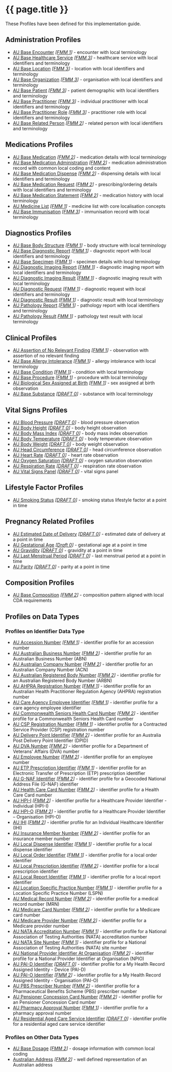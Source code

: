 # {{ page.title }}

These Profiles have been defined for this implementation guide.

## Administration Profiles

* [AU Base Encounter](StructureDefinition-au-encounter.html) *[[FMM 1](guidance.html)]* - encounter with local terminology
* [AU Base Healthcare Service](StructureDefinition-au-healthcareservice.html) *[[FMM 3](guidance.html)]* - healthcare service with local identifiers and terminology
* [AU Base Location](StructureDefinition-au-location.html) *[[FMM 3](guidance.html)]* - location with local identifiers and terminology
* [AU Base Organization](StructureDefinition-au-organization.html) *[[FMM 3](guidance.html)]* - organisation with local identifiers and terminology
* [AU Base Patient](StructureDefinition-au-patient.html) *[[FMM 3](guidance.html)]* - patient demographic with local identifiers and terminology 
* [AU Base Practitioner](StructureDefinition-au-practitioner.html) *[[FMM 3](guidance.html)]* - individual practitioner with local identifiers and terminology
* [AU Base Practitioner Role](StructureDefinition-au-practitionerrole.html) *[[FMM 3](guidance.html)]* - practitioner role with local identifiers and terminology
* [AU Base Related Person](StructureDefinition-au-relatedperson.html) *[[FMM 2](guidance.html)]* - related person with local identifiers and terminology

## Medications Profiles
* [AU Base Medication](StructureDefinition-au-medication.html) *[[FMM 2](guidance.html)]* - medication details with local terminology
* [AU Base Medication Administration](StructureDefinition-au-medicationadministration.html) *[[FMM 2](guidance.html)]* - medication administration record with common local coding and content
* [AU Base Medication Dispense](StructureDefinition-au-medicationdispense.html) *[[FMM 2](guidance.html)]* - dispensing details with local identifiers and terminology
* [AU Base Medication Request](StructureDefinition-au-medicationrequest.html) *[[FMM 2](guidance.html)]* - prescribing/ordering details with local identifiers and terminology
* [AU Base Medication Statement](StructureDefinition-au-medicationstatement.html) *[[FMM 2](guidance.html)]* - medication history with local terminology
* [AU Medicine List](StructureDefinition-au-medlist.html) *[[FMM 1](guidance.html)]* - medicine list with core localisation concepts
* [AU Base Immunisation](StructureDefinition-au-immunization.html) *[[FMM 3](guidance.html)]* - immunisation record with local terminology 

## Diagnostics Profiles
* [AU Base Body Structure](StructureDefinition-au-bodystructure.html) *[[FMM 1](guidance.html)]* - body structure with local terminology 
* [AU Base Diagnostic Report](StructureDefinition-au-diagnosticreport.html) *[[FMM 1](guidance.html)]* - diagnostic report with local identifiers and terminology
* [AU Base Specimen](StructureDefinition-au-specimen.html) *[[FMM 1](guidance.html)]* - specimen details with local terminology
* [AU Diagnostic Imaging Report](StructureDefinition-au-imagingreport.html) *[[FMM 1](guidance.html)]* - diagnostic imaging report with local identifiers and terminology
* [AU Diagnostic Imaging Result](StructureDefinition-au-imagingresult.html) *[[FMM 1](guidance.html)]* - diagnostic imaging result with local terminology
* [AU Diagnostic Request](StructureDefinition-au-diagnosticrequest.html) *[[FMM 1](guidance.html)]*  - diagnostic request with local identifiers and terminology
* [AU Diagnostic Result](StructureDefinition-au-diagnosticresult.html) *[[FMM 1](guidance.html)]* - diagnostic result with local terminology
* [AU Pathology Report](StructureDefinition-au-pathologyreport.html) *[[FMM 1](guidance.html)]* - pathology report with local identifiers and terminology
* [AU Pathology Result](StructureDefinition-au-pathologyresult.html) *[FMM 1](guidance.html)]* - pathology test result with local terminology

## Clinical Profiles
* [AU Assertion of No Relevant Finding](StructureDefinition-au-norelevantfinding.html) *[[FMM 1](guidance.html)]* - observation with assertion of no relevant finding
* [AU Base Allergy Intolerance](StructureDefinition-au-allergyintolerance.html) *[[FMM 1](guidance.html)]* - allergy intolerance with local terminology 
* [AU Base Condition](StructureDefinition-au-condition.html) *[[FMM 1](guidance.html)]* - condition with local terminology
* [AU Base Procedure](StructureDefinition-au-procedure.html) *[[FMM 1](guidance.html)]* - procedure with local terminology
* [AU Biological Sex Assigned at Birth](StructureDefinition-au-sexassignedatbirth.html) *[[FMM 1](guidance.html)]* - sex assigned at birth observation
* [AU Base Substance](StructureDefinition-au-substance.html) *[[DRAFT 0](guidance.html)]* - substance with local terminology

## Vital Signs Profiles
* [AU Blood Pressure](StructureDefinition-au-bloodpressure.html) *[[DRAFT 0](guidance.html)]* -  blood pressure observation
* [AU Body Height](StructureDefinition-au-bodyheight.html) *[[DRAFT 0](guidance.html)]* -  body height observation
* [AU Body Mass Index](StructureDefinition-au-bmi.html) *[[DRAFT 0](guidance.html)]* -  body mass index observation
* [AU Body Temperature](StructureDefinition-au-bodytemp.html) *[[DRAFT 0](guidance.html)]* -  body temperature observation
* [AU Body Weight](StructureDefinition-au-bodyweight.html) *[[DRAFT 0](guidance.html)]* -  body weight observation
* [AU Head Circumference](StructureDefinition-au-headcircum.html) *[[DRAFT 0](guidance.html)]* - head circumference observation
* [AU Heart Rate](StructureDefinition-au-heartrate.html) *[[DRAFT 0](guidance.html)]* -  heart rate observation
* [AU Oxygen Saturation](StructureDefinition-au-oxygensat.html) *[[DRAFT 0](guidance.html)]* -  oxygen saturation observation
* [AU Respiration Rate](StructureDefinition-au-resprate.html) *[[DRAFT 0](guidance.html)]* -  respiration rate observation
* [AU Vital Signs Panel](StructureDefinition-au-vitalspanel.html) *[[DRAFT 0](guidance.html)]* - vital signs panel

## Lifestyle Factor Profiles
* [AU Smoking Status](StructureDefinition-au-smokingstatus.html) *[[DRAFT 0](guidance.html)]* - smoking status lifestyle factor at a point in time

## Pregnancy Related Profiles
* [AU Estimated Date of Delivery](StructureDefinition-au-estimateddateofdelivery.html) *[[DRAFT 0](guidance.html)]* - estimated date of delivery at a point in time
* [AU Gestational Age](StructureDefinition-au-gestationalage.html) *[[Draft 0](guidance.html)]* - gestational age at a point in time
* [AU Gravidity](StructureDefinition-au-gravidity.html) *[[DRAFT 0](guidance.html)]* - gravidity at a point in time
* [AU Last Menstrual Period](StructureDefinition-au-lastmenstrualperiod.html) *[[DRAFT 0](guidance.html)]* - last menstrual period at a point in time
* [AU Parity](StructureDefinition-au-parity.html) *[[DRAFT 0](guidance.html)]* - parity at a point in time

## Composition Profiles
* [AU Base Composition](StructureDefinition-au-composition.html) *[[FMM 2](guidance.html)]* - composition pattern aligned with local CDA requirements

## Profiles on Data Types 

### Profiles on Identifier Data Type
* [AU Accession Number](StructureDefinition-au-accessionnumber.html) *[[FMM 1](guidance.html)]* - identifier profile for an accession number
* [AU Australian Business Number](StructureDefinition-au-australianbusinessnumber.html) *[[FMM 2](guidance.html)]* - identifier profile for an Australian Business Number (ABN)
* [AU Australian Company Number](StructureDefinition-au-australiancompanynumber.html) *[[FMM 2](guidance.html)]* - identifier profile for an Australian Company Number (ACN)
* [AU Australian Registered Body Number](StructureDefinition-au-australianregistredbodynumber.html) *[[FMM 2](guidance.html)]* - identifier profile for an Australian Registered Body Number (ARBN)
* [AU AHPRA Registration Number](StructureDefinition-au-ahpraregistrationnumber.html) *[[FMM 1](guidance.html)]* - identifier profile for an Australian Health Practitioner Regulation Agency (AHPRA) registration number
* [AU Care Agency Employee Identifier](StructureDefinition-au-careagencyemployeeidentifier.html) *[[FMM 1](guidance.html)]* - identifier profile for a care agency employee identifier
* [AU Commonwealth Seniors Health Card Number](StructureDefinition-au-cwlthseniorshealthcardnumber.html) *[[FMM 2](guidance.html)]* - identifier profile for a Commonwealth Seniors Health Card number
* [AU CSP Registration Number](StructureDefinition-au-cspregistrationnumber.html) *[[FMM 1](guidance.html)]* - identifier profile for a Contracted Service Provider (CSP) registration number
* [AU Delivery Point Identifier](StructureDefinition-au-deliverypointidentifier.html) *[[FMM 2](guidance.html)]* - identifier profile for an Australia Post Delivery Point Identifier (DPID)
* [AU DVA Number](StructureDefinition-au-dvanumber.html) *[[FMM 2](guidance.html)]* - identifier profile for a Department of Veterans' Affairs (DVA) number
* [AU Employee Number](StructureDefinition-au-employeenumber.html) *[[FMM 2](guidance.html)]* - identifier profile for an employee number
* [AU ETP Prescription Identifier](StructureDefinition-au-etpprescriptionidentifier.html) *[[FMM 1](guidance.html)]* - identifier profile for an Electronic Transfer of Prescription (ETP) prescription identifier
* [AU G-NAF Identifier](StructureDefinition-au-gnafidentifier.html) *[[FMM 2](guidance.html)]* - identifier profile for a Geocoded National Address File (G-NAF) identifier
* [AU Health Care Card Number](StructureDefinition-au-healthcarecardnumber.html) *[[FMM 2](guidance.html)]* - identifier profile for a Health Care Card number
* [AU HPI-I](StructureDefinition-au-hpii.html) *[[FMM 2](guidance.html)]* - identifier profile for a Healthcare Provider Identifier - Individual (HPI-I)
* [AU HPI-O](StructureDefinition-au-hpio.html) *[[FMM 2](guidance.html)]* - identifier profile for a Healthcare Provider Identifier – Organisation (HPI-O)
* [AU IHI](StructureDefinition-au-ihi.html) *[[FMM 2](guidance.html)]* - identifier profile for an Individual Healthcare Identifier (IHI)
* [AU Insurance Member Number](StructureDefinition-au-insurancemembernumber.html) *[[FMM 2](guidance.html)]* - identifier profile for an insurance member number
* [AU Local Dispense Identifier](StructureDefinition-au-localdispenseidentifier.html) *[[FMM 1](guidance.html)]* - identifier profile for a local dispense identifier
* [AU Local Order Identifier](StructureDefinition-au-localorderidentifier.html) *[[FMM 1](guidance.html)]* - identifier profile for a local order identifier
* [AU Local Prescription Identifier](StructureDefinition-au-localprescriptionidentifier.html) *[[FMM 2](guidance.html)]* - identifier profile for a local prescription identifier
* [AU Local Report Identifier](StructureDefinition-au-localreportidentifier.html) *[[FMM 1](guidance.html)]* - identifier profile for a local report identifier
* [AU Location Specific Practice Number](StructureDefinition-au-locationspecificpracticenumber.html) *[[FMM 1](guidance.html)]* - identifier profile for a Location Specific Practice Number (LSPN)
* [AU Medical Record Number](StructureDefinition-au-medicalrecordnumber.html) *[[FMM 2](guidance.html)]* - identifier profile for a medical record number (MRN)
* [AU Medicare Card Number](StructureDefinition-au-medicarecardnumber.html) *[[FMM 2](guidance.html)]* - identifier profile for a Medicare card number
* [AU Medicare Provider Number](StructureDefinition-au-medicareprovidernumber.html) *[[FMM 2](guidance.html)]* - identifier profile for a Medicare provider number
* [AU NATA Accreditation Number](StructureDefinition-au-nataaccreditationnumber.html) *[[FMM 1](guidance.html)]* - identifier profile for a National Association of Testing Authorities (NATA) accreditation number
* [AU NATA Site Number](StructureDefinition-au-natasitenumber.html) *[[FMM 1](guidance.html)]* - identifier profile for a National Association of Testing Authorities (NATA) site number
* [AU National Provider Identifier At Organisation](StructureDefinition-au-nationalprovideridentifieratorganisation.html) *[[FMM 2](guidance.html)]* - identifier profile for a National Provider Identifier at Organisation (NPIO)
* [AU PAI-D Identifier](StructureDefinition-au-paididentifier.html) *[[DRAFT 0](guidance.html)]* - identifier profile for a My Health Record Assigned Identity - Device (PAI-D)
* [AU PAI-O Identifier](StructureDefinition-au-paioidentifier.html) *[[FMM 2](guidance.html)]* - identifier profile for a My Health Record Assigned Identity - Organisation (PAI-O)
* [AU PBS Prescriber Number](StructureDefinition-au-pbsprescribernumber.html) *[[FMM 2](guidance.html)]* - identifier profile for a Pharmaceutical Benefits Scheme (PBS) prescriber number
* [AU Pensioner Concession Card Number](StructureDefinition-au-pensionerconcessioncardnumber.html) *[[FMM 2](guidance.html)]* - identifier profile for an Pensioner Concession Card number
* [AU Pharmacy Approval Number](StructureDefinition-au-pharmacyapprovalnumber.html) *[[FMM 1](guidance.html)]* - identifier profile for a pharmacy approval number
* [AU Residential Aged Care Service Identifier](StructureDefinition-au-residentialagedcareserviceidentifier.html) *[[DRAFT 0](guidance.html)]* - identifier profile for a residential aged care service identifier

### Profiles on Other Data Types
* [AU Base Dosage](StructureDefinition-au-dosage.html) *[[FMM 2](guidance.html)]* -  dosage information with common local coding
* [Australian Address](StructureDefinition-au-address.html) *[[FMM 2](guidance.html)]* - well defined representation of an Australian address
